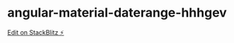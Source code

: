 # angular-material-daterange-hhhgev

[Edit on StackBlitz ⚡️](https://stackblitz.com/edit/angular-material-daterange-hhhgev)